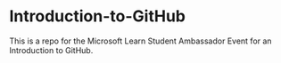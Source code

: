 # Introduction-to-GitHub

This is a repo for the Microsoft Learn Student Ambassador Event for an Introduction to GitHub.
